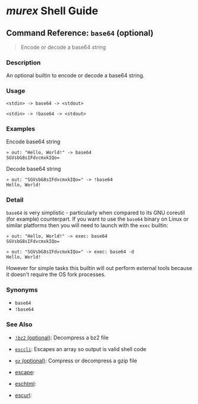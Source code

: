 # _murex_ Shell Guide

## Command Reference: `base64` (optional)

> Encode or decode a base64 string

### Description

An optional builtin to encode or decode a base64 string.

### Usage

    <stdin> -> base64 -> <stdout>
    
    <stdin> -> !base64 -> <stdout>

### Examples

Encode base64 string

    » out: "Hello, World!" -> base64
    SGVsbG8sIFdvcmxkIQo=
    
Decode base64 string

    » out: "SGVsbG8sIFdvcmxkIQo=" -> !base64
    Hello, World!

### Detail

`base64` is very simplistic - particularly when compared to its GNU coreutil
(for example) counterpart. If you want to use the `base64` binary on Linux
or similar platforms then you will need to launch with the `exec` builtin:

    » out: "Hello, World!" -> exec: base64
    SGVsbG8sIFdvcmxkIQo=
    
    » out: "SGVsbG8sIFdvcmxkIQo=" -> exec: base64 -d
    Hello, World!
    
However for simple tasks this builtin will out perform external tools because
it doesn't require the OS fork processes.

### Synonyms

* `base64`
* `!base64`


### See Also

* [`!bz2` (optional)](../commands/bz2.md):
  Decompress a bz2 file
* [`esccli`](../commands/esccli.md):
  Escapes an array so output is valid shell code
* [`gz` (optional)](../commands/gz.md):
  Compress or decompress a gzip file
* [escape](../commands/escape.md):
  
* [eschtml](../commands/eschtml.md):
  
* [escurl](../commands/escurl.md):
  